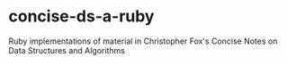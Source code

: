 # concise-ds-a-ruby

Ruby implementations of material in Christopher Fox's Concise Notes on Data Structures and Algorithms
